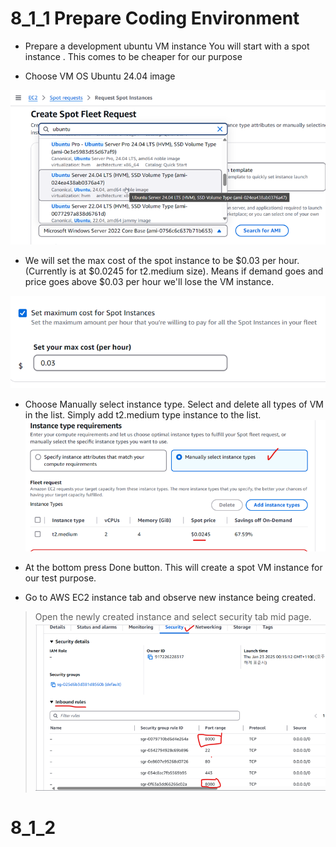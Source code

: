 # 8_1_1 Prepare Coding Environment

- Prepare a development ubuntu VM instance
  You will start with a spot instance .  This comes to be cheaper for our purpose
  
- Choose VM OS Ubuntu 24.04 image
  
![](https://github.com/hakansuku/D1APACTraining/blob/main/images/PHP/spot1.png?raw=true)

- We will set the max cost of the spot instance to be $0.03 per hour.  (Currently is at $0.0245 for t2.medium size). 
  Means if demand goes and price goes above $0.03 per hour we'll lose the VM instance. 

![](https://github.com/hakansuku/D1APACTraining/blob/main/images/PHP/spotprice.png?raw=true)

- Choose Manually select instance type. Select and delete all types of VM in the list. Simply add t2.medium type instance to the list. 
![](https://github.com/hakansuku/D1APACTraining/blob/main/images/PHP/vmtype.png?raw=true)

- At the bottom press Done button.   This will create a spot VM instance for our test purpose.
  
- Go to AWS EC2 instance tab and observe new instance being created. 

> Open the newly created instance and select security tab mid page.
![](https://github.com/hakansuku/D1APACTraining/blob/main/images/PHP/inbountport.png?raw=true)

# 8_1_2  
